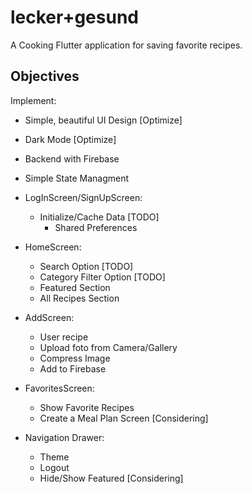 # lecker+gesund

A Cooking Flutter application for saving favorite recipes.

## Objectives
Implement:

- Simple, beautiful UI Design [Optimize]
- Dark Mode [Optimize]
- Backend with Firebase
- Simple State Managment

- LogInScreen/SignUpScreen:
    - Initialize/Cache Data [TODO]
        - Shared Preferences
    

- HomeScreen: 
    - Search Option [TODO]
    - Category Filter Option [TODO]
    - Featured Section
    - All Recipes Section

- AddScreen:
    - User recipe
    - Upload foto from Camera/Gallery
    - Compress Image 
    - Add to Firebase

- FavoritesScreen:
    - Show Favorite Recipes
    - Create a Meal Plan Screen [Considering]

- Navigation Drawer:
    - Theme
    - Logout
    - Hide/Show Featured [Considering]


